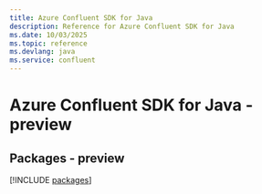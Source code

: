 ```yaml
---
title: Azure Confluent SDK for Java
description: Reference for Azure Confluent SDK for Java
ms.date: 10/03/2025
ms.topic: reference
ms.devlang: java
ms.service: confluent
---
```

# Azure Confluent SDK for Java - preview
## Packages - preview
[!INCLUDE [packages](confluent-index.md)]
